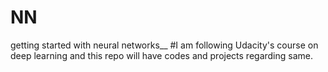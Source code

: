 # NN
getting started with neural networks__
#I am following Udacity's course on deep learning and this repo will have codes and projects regarding same.
